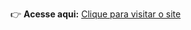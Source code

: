 
👉 **Acesse aqui:** [Clique para visitar o site](https://jose33-afk.github.io/Redes-Sociais-Celular/beta0.1/index.html)
